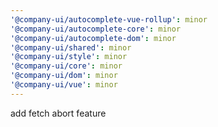 ```yaml
---
'@company-ui/autocomplete-vue-rollup': minor
'@company-ui/autocomplete-core': minor
'@company-ui/autocomplete-dom': minor
'@company-ui/shared': minor
'@company-ui/style': minor
'@company-ui/core': minor
'@company-ui/dom': minor
'@company-ui/vue': minor
---
```


add fetch abort feature
